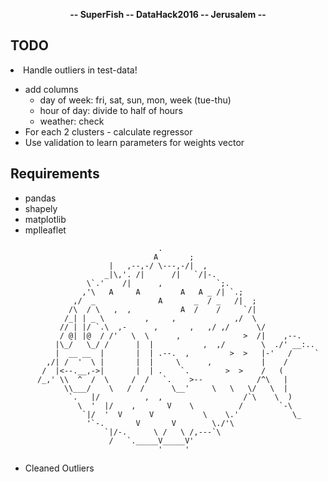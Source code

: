 <p align="center">
<b>-- SuperFish -- DataHack2016 -- Jerusalem --</b>
</p>

## TODO
<li> Handle outliers in test-data! </li>

- add columns
    - day of week: fri, sat, sun, mon, week (tue-thu)
    - hour of day: divide to half of hours
    - weather: check
- For each 2 clusters - calculate regressor 
- Use validation to learn parameters for weights vector 

## Requirements

- pandas
- shapely
- matplotlib
- mplleaflet

```
                                 .
                                A       ;
                      |   ,--,-/ \---,-/|  ,
                     _|\,'. /|      /|   `/|-.
                 \`.'    /|      ,            `;.
                ,'\   A     A         A   A _ /| `.;
              ,/  _              A       _  / _   /|  ;
             /\  / \   ,  ,           A  /    /     `/|
            /_| | _ \         ,     ,             ,/  \
           // | |/ `.\  ,-      ,       ,   ,/ ,/      \/
           / @| |@  / /'   \  \      ,              >  /|    ,--.
          |\_/   \_/ /      |  |           ,  ,/        \  ./' __:..
          |  __ __  |       |  | .--.  ,         >  >   |-'   /     `
        ,/| /  '  \ |       |  |     \      ,           |    /
       /  |<--.__,->|       |  | .    `.        >  >    /   (
      /_,' \\  ^  /  \     /  /   `.    >--            /^\   |
            \\___/    \   /  /      \__'     \   \   \/   \  |
             `.   |/          ,  ,                  /`\    \  )
               \  '  |/    ,       V    \          /        `-\
                `|/  '  V      V           \    \.'            \_
                 '`-.       V       V        \./'\
                     `|/-.      \ /   \ /,---`\
                      /   `._____V_____V'
                                 '     '
```

<ul>
<li> Cleaned Outliers </li>
</ul>